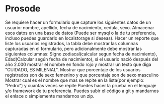 # Prosode
Se requiere hacer un formulario que capture los siguientes datos de un usuario:  nombre, apellido, fecha de nacimiento, cedula, sexo.  Almacenar esos datos en una base de datos (Puede ser mysql o la de tu preferencia, incluso puedes guardarlo en localstorage si deseas).  Hacer un reporte que liste los usuarios registrados, la tabla debe mostrar las columnas capturadas en el formulario, pero adicionalmente debe mostrar las siguientes columnas: Signo zodiacal(calcular segun fecha de nacimiento), Edad(Calcular según fecha de nacimiento),  si el usuario nació después del año 2.000 mostrar el nombre en fondo rojo y mostrar un texto que diga "CUIDADO, ES MILENIAL".  Mostrar que porcentaje de los usuarios registrados son de sexo femenino y que porcentaje son de sexo masculino  Mostrar cual es el nombre que mas se repite en la lista(por ejemplo: "Pedro") y cuantas veces se repite  Puedes hacer la prueba en el lenguaje y/o framework de tu preferencia. Puedes subir el código a git y mandarnos el enlace o simplemente mandarnos un zip.
